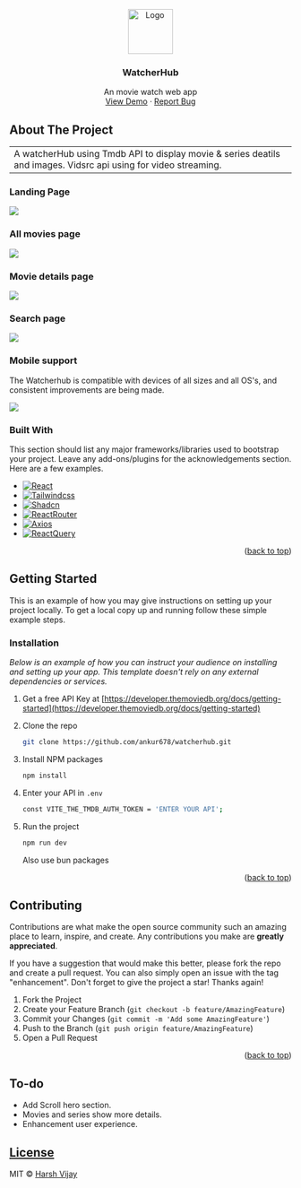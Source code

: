  <br />
<br /> 
<br />
<div align="center">
  <a href="https://github.com/othneildrew/Best-README-Template">
    <img src="https://github.com/ankur678/watcherhub/blob/dev/public/watcherhub_logo.svg" alt="Logo" width="80" height="80">
  </a>

  <h3 align="center">WatcherHub</h3>

  <p align="center">
    An movie watch web app
    <br />
    <a href="https://watcherhub.netlify.app/">View Demo</a>
    ·
    <a href="https://github.com/ankur678/watcherhub/issues/new">Report Bug</a>
    <!-- <a href="https://github.com/othneildrew/Best-README-Template/issues/new?labels=enhancement&template=feature-request---.md">Request Feature</a> -->
  </p>
</div>

## About The Project

<table>
<tr>
<td>
  A watcherHub using Tmdb API to display movie & series deatils and images. Vidsrc api using for video streaming.
</td>
</tr>
</table>

### Landing Page

![](https://res.cloudinary.com/dx9lhxxaa/image/upload/v1712664704/projects_assets/watcherhub/watcherhub_home_qzipma.png)

### All movies page

![](https://res.cloudinary.com/dx9lhxxaa/image/upload/v1712664705/projects_assets/watcherhub/watcherhub_all_movies_bxjzgd.png)

### Movie details page

![](https://res.cloudinary.com/dx9lhxxaa/image/upload/v1712665144/projects_assets/watcherhub/watcherhub_movie_details_tgkdbs.png)

### Search page

![](https://res.cloudinary.com/dx9lhxxaa/image/upload/v1712664706/projects_assets/watcherhub/watcherhub_search_qdvd8r.png)

### Mobile support

The Watcherhub is compatible with devices of all sizes and all OS's, and consistent improvements are being made.

![](https://res.cloudinary.com/dx9lhxxaa/image/upload/v1712669866/projects_assets/watcherhub/Desktop_-_7_k76g91.png)

### Built With

This section should list any major frameworks/libraries used to bootstrap your project. Leave any add-ons/plugins for the acknowledgements section. Here are a few examples.

- [![React][React.js]][React-url]
- [![Tailwindcss][Tailwindcss.com]][Tailwindcss-url]
- [![Shadcn][Shadcn.com]][Shadcn-url]
- [![ReactRouter][ReactRouter.com]][ReactRouter-url]
- [![Axios][Axios.com]][Axios-url]
- [![ReactQuery][ReactQuery.com]][ReactQuery-url]

<p align="right">(<a href="#readme-top">back to top</a>)</p>

## Getting Started

This is an example of how you may give instructions on setting up your project locally.
To get a local copy up and running follow these simple example steps.

<!-- ### Prerequisites -->

### Installation

_Below is an example of how you can instruct your audience on installing and setting up your app. This template doesn't rely on any external dependencies or services._

1. Get a free API Key at [https://developer.themoviedb.org/docs/getting-started](https://developer.themoviedb.org/docs/getting-started)

2. Clone the repo
   ```sh
   git clone https://github.com/ankur678/watcherhub.git
   ```
3. Install NPM packages
   ```sh
   npm install
   ```
4. Enter your API in `.env`
   ```sh
   const VITE_THE_TMDB_AUTH_TOKEN = 'ENTER YOUR API';
   ```
5. Run the project
   ```sh
   npm run dev
   ```
   Also use bun packages

<p align="right">(<a href="#readme-top">back to top</a>)</p>

## Contributing

Contributions are what make the open source community such an amazing place to learn, inspire, and create. Any contributions you make are **greatly appreciated**.

If you have a suggestion that would make this better, please fork the repo and create a pull request. You can also simply open an issue with the tag "enhancement".
Don't forget to give the project a star! Thanks again!

1. Fork the Project
2. Create your Feature Branch (`git checkout -b feature/AmazingFeature`)
3. Commit your Changes (`git commit -m 'Add some AmazingFeature'`)
4. Push to the Branch (`git push origin feature/AmazingFeature`)
5. Open a Pull Request

<p align="right">(<a href="#readme-top">back to top</a>)</p>

## To-do

- Add Scroll hero section.
- Movies and series show more details.
- Enhancement user experience.

## [License](https://github.com/iharsh234/WebApp/blob/master/LICENSE.md)

MIT © [Harsh Vijay ](https://github.com/iharsh234)

[React.js]: https://img.shields.io/badge/React-20232A?style=for-the-badge&logo=react&logoColor=61DAFB
[React-url]: https://reactjs.org/
[Tailwindcss.com]: https://img.shields.io/badge/Tailwind_CSS-38B2AC?style=for-the-badge&logo=tailwind-css&logoColor=white
[Tailwindcss-url]: https://tailwindcss.com/
[Shadcn.com]: https://img.shields.io/badge/shadcn%2Fui-000000?style=for-the-badge&logo=shadcnui&logoColor=white
[Shadcn-url]: https://ui.shadcn.com/
[Axios.com]: https://img.shields.io/badge/axios-671ddf?&style=for-the-badge&logo=axios&logoColor=white
[Axios-url]: https://axios-http.com/
[ReactRouter.com]: https://img.shields.io/badge/React_Router-CA4245?style=for-the-badge&logo=react-router&logoColor=white
[ReactRouter-url]: https://reactrouter.com/en/main
[ReactQuery.com]: https://img.shields.io/badge/React_Query-FF4154?style=for-the-badge&logo=ReactQuery&logoColor=white
[ReactQuery-url]: https://tanstack.com/
